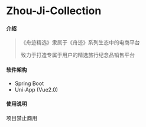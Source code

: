 # Zhou-Ji-Collection

#### 介绍

> 《舟迹精选》隶属于《舟迹》系列生态中的电商平台
> 
> 致力于打造专属于用户的精选旅行纪念品销售平台

#### 软件架构
* Spring Boot
* Uni-App (Vue2.0)

#### 使用说明
项目禁止商用
